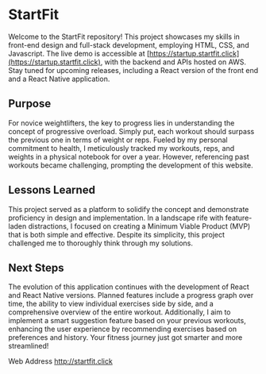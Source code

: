 
# StartFit

Welcome to the StartFit repository! This project showcases my skills in front-end design and full-stack development, employing HTML, CSS, and Javascript. The live demo is accessible at [https://startup.startfit.click](https://startup.startfit.click), with the backend and APIs hosted on AWS. Stay tuned for upcoming releases, including a React version of the front end and a React Native application.

## Purpose

For novice weightlifters, the key to progress lies in understanding the concept of progressive overload. Simply put, each workout should surpass the previous one in terms of weight or reps. Fueled by my personal commitment to health, I meticulously tracked my workouts, reps, and weights in a physical notebook for over a year. However, referencing past workouts became challenging, prompting the development of this website.

## Lessons Learned

This project served as a platform to solidify the concept and demonstrate proficiency in design and implementation. In a landscape rife with feature-laden distractions, I focused on creating a Minimum Viable Product (MVP) that is both simple and effective. Despite its simplicity, this project challenged me to thoroughly think through my solutions.

## Next Steps

The evolution of this application continues with the development of React and React Native versions. Planned features include a progress graph over time, the ability to view individual exercises side by side, and a comprehensive overview of the entire workout. Additionally, I aim to implement a smart suggestion feature based on your previous workouts, enhancing the user experience by recommending exercises based on preferences and history. Your fitness journey just got smarter and more streamlined!

Web Address
http://startfit.click
